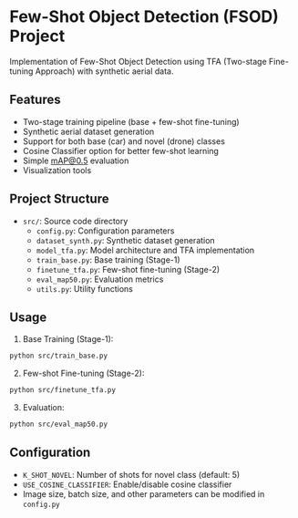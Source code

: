 # Few-Shot Object Detection (FSOD) Project

Implementation of Few-Shot Object Detection using TFA (Two-stage Fine-tuning Approach) with synthetic aerial data.

## Features

- Two-stage training pipeline (base + few-shot fine-tuning)
- Synthetic aerial dataset generation
- Support for both base (car) and novel (drone) classes
- Cosine Classifier option for better few-shot learning
- Simple mAP@0.5 evaluation
- Visualization tools

## Project Structure

- `src/`: Source code directory
  - `config.py`: Configuration parameters
  - `dataset_synth.py`: Synthetic dataset generation
  - `model_tfa.py`: Model architecture and TFA implementation
  - `train_base.py`: Base training (Stage-1)
  - `finetune_tfa.py`: Few-shot fine-tuning (Stage-2)
  - `eval_map50.py`: Evaluation metrics
  - `utils.py`: Utility functions

## Usage

1. Base Training (Stage-1):
```bash
python src/train_base.py
```

2. Few-shot Fine-tuning (Stage-2):
```bash
python src/finetune_tfa.py
```

3. Evaluation:
```bash
python src/eval_map50.py
```

## Configuration

- `K_SHOT_NOVEL`: Number of shots for novel class (default: 5)
- `USE_COSINE_CLASSIFIER`: Enable/disable cosine classifier
- Image size, batch size, and other parameters can be modified in `config.py`


